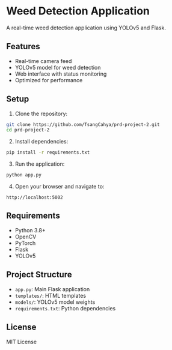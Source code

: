# Weed Detection Application

A real-time weed detection application using YOLOv5 and Flask.

## Features

- Real-time camera feed
- YOLOv5 model for weed detection
- Web interface with status monitoring
- Optimized for performance

## Setup

1. Clone the repository:
```bash
git clone https://github.com/TsangCahya/prd-project-2.git
cd prd-project-2
```

2. Install dependencies:
```bash
pip install -r requirements.txt
```

3. Run the application:
```bash
python app.py
```

4. Open your browser and navigate to:
```
http://localhost:5002
```

## Requirements

- Python 3.8+
- OpenCV
- PyTorch
- Flask
- YOLOv5

## Project Structure

- `app.py`: Main Flask application
- `templates/`: HTML templates
- `models/`: YOLOv5 model weights
- `requirements.txt`: Python dependencies

## License

MIT License
